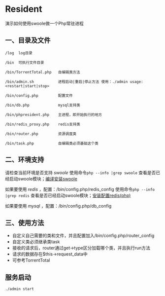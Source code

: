 # Resident
演示如何使用swoole做一个Php常驻进程

## 一、目录及文件

```
/log  log目录

/bin  可执行文件目录

/bin/TorrentTotal.php   自编辑类方法

/bin/admin.sh           进程启动|重启|停止方法 使用：./admin usage:<restart|start|stop>

/bin/config.php         配置文件

/bin/db.php             mysql支持类

/bin/phpresident.php    主进程，即开始执行的地方

/bin/redis_proxy.php    redis支持类

/bin/router.php         资源调度类

/bin/task.php           自编辑类必须基础这个类
```

## 二、环境支持

请检查当前环境是否支持 *swoole*
使用命令`php --info |grep swoole` 查看是否已经启动swoole模块；[编译安装swoole](http://zengbingo.com/p/268.html)

如果要使用 *redis* ，配置：/bin/config.php/redis_config
使用命令`php --info |grep redis` 查看是否已经启动swoole模块；[安装配置redis(php)](http://zengbingo.com/p/392.html)

如果要使用 *mysql* ，配置：/bin/config.php/db_config

## 三、使用方法
* 自定义自己需要的类和文件，并且配置加入/bin/config.php/router_config
* 自定义类必须继承类task
* 接收的请求后，router通过get->type区分加载哪个类，并且执行run方法
* 请求的数据存在$this->request_data中
* 可参考TorrentTotal

## 服务启动
`./admin start`
